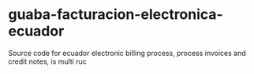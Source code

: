 # guaba-facturacion-electronica-ecuador
 Source code for ecuador electronic billing process, process invoices and credit notes, is multi ruc
